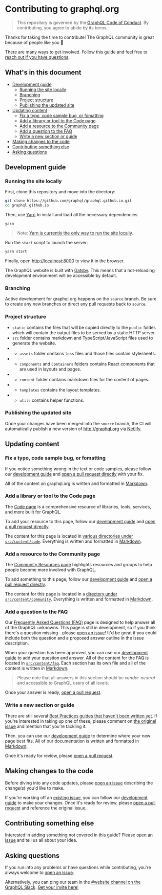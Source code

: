 # Contributing to graphql.org

> This repository is governed by the [GraphQL Code of Conduct](https://graphql.org/codeofconduct/). By contributing, you agree to abide by its terms.

Thanks for taking the time to contribute! The GraphQL community is great because of people like you 🎉 

There are many ways to get involved. Follow this guide and feel free to [reach out if you have questions](#asking-questions).

## What's in this document

- [Development guide](#development-guide)
    - [Running the site locally](#running-the-site-locally)
    - [Branching](#branching)
    - [Project structure](#project-structure)
    - [Publishing the updated site](#publishing-the-updated-site)
- [Updating content](#updating-content)
    - [Fix a typo, code sample bug, or fomatting](#fix-a-typo-code-sample-bug-or-formatting)
    - [Add a library or tool to the Code page](#add-a-library-or-tool-to-the-code-page)
    - [Add a resource to the Community page](#add-a-resource-to-the-community-page)
    - [Add a question to the FAQ](#add-a-question-to-the-faq)
    - [Write a new section or guide](#write-a-new-section-or-guide)
- [Making changes to the code](#making-changes-to-the-code)
- [Contributing something else](#contributing-something-else)
- [Asking questions](#asking-questions)

## Development guide

### Running the site locally

First, clone this repository and move into the directory: 

```bash
git clone https://github.com/graphql/graphql.github.io.git
cd graphql.github.io
```

Then, use [Yarn](https://yarnpkg.com/getting-started/install) to install and load all the necessary dependencies:

```bash
yarn 
```

> Note: [Yarn is currently the only way to run the site locally](https://github.com/graphql/graphql.github.io/issues/946).

Run the `start` script to launch the server:

```bash
yarn start
```

Finally, open [http://localhost:8000](http://localhost:8000) to view it in the browser.

The GraphQL website is built with [Gatsby](https://www.gatsbyjs.com/docs/). This means that a hot-reloading development environment will be accessible by default. 

### Branching

Active development for graphql.org happens on the `source` branch. Be sure to create any new branches or direct any pull requests back to `source`. 

### Project structure

- `static` contains the files that will be copied directly to the `public` folder. which will contain the output files to be served by a static HTTP server.
- `src` folder contains markdown and TypeScript/JavaScript files used to generate the website.
- - `assets` folder contains `less` files and those files contain stylesheets.
- - `components` and `Containers` folders contains React components that are used in layouts and pages.
- - `content` folder contains markdown files for the content of pages.
- - `templates` contains the layout templates.
- - `utils` contains helper functions.

### Publishing the updated site

Once your changes have been merged into the `source` branch, the CI will automatically publish a new version of http://graphql.org via [Netlify](https://docs.netlify.com/).

## Updating content

### Fix a typo, code sample bug, or fomatting

If you notice something wrong in the text or code samples, please follow our [development guide](#development-guide) and [open a pull request directly](https://github.com/graphql/graphql.github.io/pulls) with your fix. 

All of the content on graphql.org is written and formatted in [Markdown](https://www.gatsbyjs.com/docs/mdx/markdown-syntax/).

### Add a library or tool to the Code page

The [Code page](https://graphql.org/code/) is a comprehensive resource of libraries, tools, services, and more built for GraphQL. 

To add your resource to this page, follow our [development guide](#development-guide) and [open a pull request directly](https://github.com/graphql/graphql.github.io/pulls). 

The content for this page is located in [various directories under `src/content/code`](./src/). Everything is written and formatted in [Markdown](https://www.gatsbyjs.com/docs/mdx/markdown-syntax/).

### Add a resource to the Community page

The [Community Resources page](https://graphql.org/community/) highlights resources and groups to help people become more involved with GraphQL.

To add something to this page, follow our [development guide](#development-guide) and [open a pull request directly](https://github.com/graphql/graphql.github.io/pulls). 

The content for this page is located in a [directory under `src/content/community`](./src/). Everything is written and formatted in [Markdown](https://www.gatsbyjs.com/docs/mdx/markdown-syntax/).

### Add a question to the FAQ

Our [Frequently Asked Questions (FAQ)](https://graphql.org/faq/) page is designed to help answer all of the GraphQL unknowns. This page is still in development, so if you think there's a question missing - please [open an issue](https://github.com/graphql/graphql.github.io/issues/new)! It'd be great if you could include both the question and a proposed answer outline in the issue description.

When your question has been approved, you can use our [development guide](#development-guide) to add your question and answer. All of the content for the FAQ is located in [`src/content/faq`](./src/content/faq/). Each section has its own file and all of the content is written in [Markdown](https://www.gatsbyjs.com/docs/mdx/markdown-syntax/). 

> Please note that all answers in this section should be _vendor-neutral_ and accessible to GraphQL users of all levels.

Once your answer is ready, [open a pull request](https://github.com/graphql/graphql.github.io/pulls/).

### Write a new section or guide

There are still several [Best Practices guides that haven't been written yet](https://github.com/graphql/graphql.github.io/issues/41). If you're interested in taking up one of these, please comment on [the original issue](https://github.com/graphql/graphql.github.io/issues/41) and mention that you're tackling it.

Then, you can use our [development guide](#development-guide) to determine where your new page best fits. All of our documentation is written and formatted in [Markdown](https://www.gatsbyjs.com/docs/mdx/markdown-syntax/). 

Once it's ready for review, please [open a pull request](https://github.com/graphql/graphql.github.io/pulls/).

## Making changes to the code

Before diving into any code updates, please [open an issue](https://github.com/graphql/graphql.github.io/issues/new) describing the change(s) you'd like to make.

If you're working off an [existing issue](https://github.com/graphql/graphql.github.io/issues/), you can follow our [development guide](#development-guide) to make your changes. Once it's ready for review, please [open a pull request](https://github.com/graphql/graphql.github.io/pulls/) and reference the original issue.

## Contributing something else

Interested in adding something not covered in this guide? Please [open an issue](https://github.com/graphql/graphql.github.io/issues/new) and tell us all about your idea.

## Asking questions

If you run into any problems or have questions while contributing, you're always welcome to [open an issue](https://github.com/graphql/graphql.github.io/issues/new). 

Alternatively, you can ping our team in the [#website channel on the GraphQL Slack](https://graphql.slack.com/messages/website/). [Get your invite here!](https://graphql-slack.herokuapp.com/) 